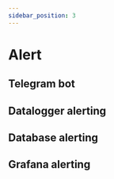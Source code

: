 ```yaml
---
sidebar_position: 3
---
```


# Alert

## Telegram bot
## Datalogger alerting
## Database alerting
## Grafana alerting
